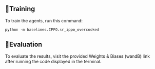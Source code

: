 ## 🚀Training

To train the agents, run this command:

```train
python -m baselines.IPPO.sr_ippo_overcooked
```

## 🔎Evaluation

To evaluate the results, visit the provided Weights & Biases (wandB) link after running the code displayed in the terminal.